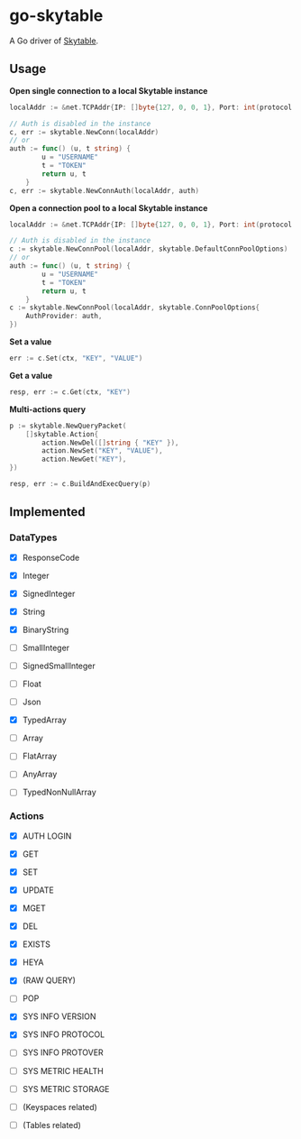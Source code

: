 # go-skytable

A Go driver of [Skytable](https://github.com/skytable/skytable).

## Usage

**Open single connection to a local Skytable instance**

```go
localAddr := &net.TCPAddr{IP: []byte{127, 0, 0, 1}, Port: int(protocol.DefaultPort)}

// Auth is disabled in the instance
c, err := skytable.NewConn(localAddr)
// or
auth := func() (u, t string) {
        u = "USERNAME"
        t = "TOKEN"
        return u, t
    }
c, err := skytable.NewConnAuth(localAddr, auth)
```

**Open a connection pool to a local Skytable instance**
```go
localAddr := &net.TCPAddr{IP: []byte{127, 0, 0, 1}, Port: int(protocol.DefaultPort)}

// Auth is disabled in the instance
c := skytable.NewConnPool(localAddr, skytable.DefaultConnPoolOptions)
// or 
auth := func() (u, t string) {
        u = "USERNAME"
        t = "TOKEN"
        return u, t
    }
c := skytable.NewConnPool(localAddr, skytable.ConnPoolOptions{
    AuthProvider: auth,
})
```

**Set a value**
```go
err := c.Set(ctx, "KEY", "VALUE")
```

**Get a value**
```go
resp, err := c.Get(ctx, "KEY")
```

**Multi-actions query**
```go
p := skytable.NewQueryPacket(
    []skytable.Action{
        action.NewDel([]string { "KEY" }),
        action.NewSet("KEY", "VALUE"),
        action.NewGet("KEY"),
})

resp, err := c.BuildAndExecQuery(p)
```

## Implemented

### DataTypes

- [X] ResponseCode
- [X] Integer
- [X] SignedInteger
- [X] String
- [X] BinaryString
- [ ] SmallInteger
- [ ] SignedSmallInteger
- [ ] Float
- [ ] Json

- [X] TypedArray
- [ ] Array
- [ ] FlatArray
- [ ] AnyArray
- [ ] TypedNonNullArray

### Actions

- [X] AUTH LOGIN
- [X] GET
- [X] SET
- [X] UPDATE
- [X] MGET
- [X] DEL
- [X] EXISTS
- [X] HEYA
- [X] (RAW QUERY)
- [ ] POP

- [X] SYS INFO VERSION
- [X] SYS INFO PROTOCOL
- [ ] SYS INFO PROTOVER
- [ ] SYS METRIC HEALTH
- [ ] SYS METRIC STORAGE
- [ ] (Keyspaces related)
- [ ] (Tables related)
